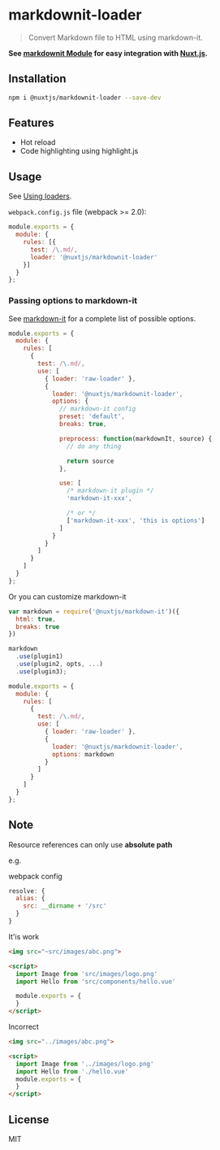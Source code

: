 # markdownit-loader

> Convert Markdown file to HTML using markdown-it.

**See [markdownit Module](https://github.com/nuxt-community/modules/tree/master/modules/markdownit) for easy integration with [Nuxt.js](https://nuxtjs.org).**

## Installation

```bash
npm i @nuxtjs/markdownit-loader --save-dev
```

## Features
- Hot reload
- Code highlighting using highlight.js


## Usage
See [Using loaders](http://webpack.github.io/docs/using-loaders.html).

`webpack.config.js` file (webpack >= 2.0):

```javascript
module.exports = {
  module: {
    rules: [{
      test: /\.md/,
      loader: '@nuxtjs/markdownit-loader'
    }]
  }
};
```

### Passing options to markdown-it

See [markdown-it](https://github.com/markdown-it/markdown-it#init-with-presets-and-options) for a complete list of possible options.

```javascript
module.exports = {
  module: {
    rules: [
      {
        test: /\.md/,
        use: [
          { loader: 'raw-loader' },
          {
            loader: '@nuxtjs/markdownit-loader',
            options: {
              // markdown-it config
              preset: 'default',
              breaks: true,

              preprocess: function(markdownIt, source) {
                // do any thing

                return source
              },

              use: [
                /* markdown-it plugin */
                'markdown-it-xxx',

                /* or */
                ['markdown-it-xxx', 'this is options']
              ]
            }
          }
        ]
      }
    ]
  }
};
```

Or you can customize markdown-it

```javascript
var markdown = require('@nuxtjs/markdown-it')({
  html: true,
  breaks: true
})

markdown
  .use(plugin1)
  .use(plugin2, opts, ...)
  .use(plugin3);

module.exports = {
  module: {
    rules: [
      {
        test: /\.md/,
        use: [
          { loader: 'raw-loader' },
          {
            loader: '@nuxtjs/markdownit-loader',
            options: markdown
          }
        ]
      }
    ]
  }
};
```


## Note
Resource references can only use **absolute path**

e.g.

webpack config
```javascript
resolve: {
  alias: {
    src: __dirname + '/src'
  }
}
```

It'is work
```markdown
<img src="~src/images/abc.png">

<script>
  import Image from 'src/images/logo.png'
  import Hello from 'src/components/hello.vue'

  module.exports = {
  }
</script>
```

Incorrect

```markdown
<img src="../images/abc.png">

<script>
  import Image from '../images/logo.png'
  import Hello from './hello.vue'
  module.exports = {
  }
</script>
```


## License
MIT

